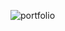 ![portfolio](https://socialify.git.ci/WaderManasi/portfolio-web/image?description=1&language=1&owner=1&stargazers=1&theme=Light)
